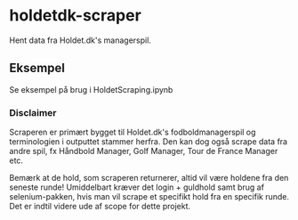 # holdetdk-scraper
Hent data fra Holdet.dk's managerspil.

## Eksempel
Se eksempel på brug i HoldetScraping.ipynb

### Disclaimer
Scraperen er primært bygget til Holdet.dk's fodboldmanagerspil og terminologien i outputtet stammer herfra.
Den kan dog også scrape data fra andre spil, fx Håndbold Manager, Golf Manager, Tour de France Manager etc.


Bemærk at de hold, som scraperen returnerer, altid vil være holdene fra den seneste runde!
Umiddelbart kræver det login + guldhold samt brug af selenium-pakken, hvis man vil scrape et specifikt hold fra en specifik runde. Det er indtil videre ude af scope for dette projekt.

